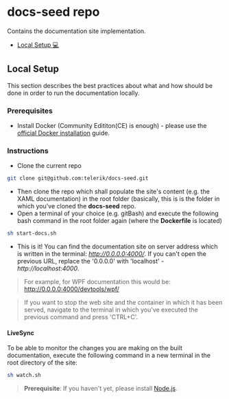 # docs-seed repo
Contains the documentation site implementation.

- [Local Setup :computer:](#local-setup)


## Local Setup
This section describes the best practices about what and how should be done in order to run the documentation locally.

### Prerequisites
- Install Docker (Community Edititon(CE) is enough) - please use the [official Docker installation](https://docs.docker.com/install/) guide.

### Instructions
- Clone the current repo 
```bash
git clone git@github.com:telerik/docs-seed.git
```

- Then clone the repo which shall populate the site's content (e.g. the XAML documentation) in the root folder (basically, this is is the folder in which you've cloned the **docs-seed** repo.
- Open a terminal of your choice (e.g. gitBash) and execute the following bash command in the root folder again (where the **Dockerfile** is located)
```bash
sh start-docs.sh
```

- This is it! You can find the documentation site on server address which is written in the terminal: *http://0.0.0.0:4000/*. If you can't open the previous URL, replace the '0.0.0.0' with 'localhost' - *http://localhost:4000*. 
> For example, for WPF documentation this would be: http://0.0.0.0:4000/devtools/wpf/

> If you want to stop the web site and the container in which it has been served, navigate to the terminal in which you've executed the previous command and press 'CTRL+C'.

#### LiveSync
To be able to monitor the changes you are making on the built documentation, execute the following command in a new terminal in the root directory of the site:
```bash
sh watch.sh
```

> **Prerequisite**: If you haven't yet, please install [Node.js](https://nodejs.org/en/).

